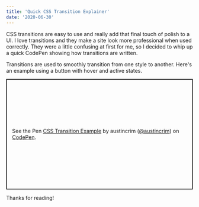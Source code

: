 ```yaml
---
title: 'Quick CSS Transition Explainer'
date: '2020-06-30'
---
```


CSS transitions are easy to use and really add that final touch of polish to a UI. I love transitions and they make a site look more professional when used correctly. They were a little confusing at first for me, so I decided to whip up a quick CodePen showing how transitions are written.

Transitions are used to smoothly transition from one style to another. Here's an example using a button with hover and active states.

<p class="codepen" data-height="299" data-theme-id="light" data-default-tab="css,result" data-user="austincrim" data-slug-hash="rNxYMxa" style="height: 299px; box-sizing: border-box; display: flex; align-items: center; justify-content: center; border: 2px solid; margin: 1em 0; padding: 1em;" data-pen-title="CSS Transition Example">
  <span>See the Pen <a href="https://codepen.io/austincrim/pen/rNxYMxa">
  CSS Transition Example</a> by austincrim (<a href="https://codepen.io/austincrim">@austincrim</a>)
  on <a href="https://codepen.io">CodePen</a>.</span>
</p>
<script async src="https://static.codepen.io/assets/embed/ei.js"></script>

Thanks for reading!